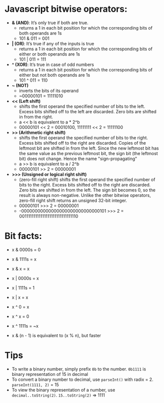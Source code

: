 # Javascript bitwise operators:

- **& (AND)**: It’s only true if both are true.
  - returns a 1 in each bit position for which the corresponding bits of both operands are 1s
  - 101 & 011 = 001
- **| (OR)**: It’s true if any of the inputs is true
  - returns a 1 in each bit position for which the corresponding bits of either or both operands are 1s
  - 101 | 011 = 111
- **^ (XOR)**: It’s true in case of odd numbers
  - returns a 1 in each bit position for which the corresponding bits of either but not both operands are 1s
  - 101 ^ 011 = 110
- **~ (NOT)**
  - inverts the bits of its operand
  - ~00000101 = 11111010
- **<< (Left shift)**
  - shifts the first operand the specified number of bits to the left. Excess bits shifted off to the left are discarded. Zero bits are shifted in from the right.
  - a << b is equivalent to a \* 2^b
  - 00000101 << 2 = 00010100, 11111111 << 2 = 11111100
- **>> (Arithmetic right shift)**
  - shifts the first operand the specified number of bits to the right. Excess bits shifted off to the right are discarded. Copies of the leftmost bit are shifted in from the left. Since the new leftmost bit has the same value as the previous leftmost bit, the sign bit (the leftmost bit) does not change. Hence the name "sign-propagating"
  - a >> b is equivalent to a / 2^b
  - 00000101 >> 2 = 00000001
- **>>> (Unsigned or logical right shift)**
  - (zero-fill right shift) shifts the first operand the specified number of bits to the right. Excess bits shifted off to the right are discarded. Zero bits are shifted in from the left. The sign bit becomes 0, so the result is always non-negative. Unlike the other bitwise operators, zero-fill right shift returns an unsigned 32-bit integer.
  - 00000101 >>> 2 = 00000001
  - -00000000000000000000000000000101 >>> 2 = 00111111111111111111111111111110

# Bit facts:

- x & 0000s = 0
- x & 1111s = x
- x & x = x

- x | 0000s = x
- x | 1111s = 1
- x | x = x

- x ^ 0 = x
- x ^ x = 0
- x ^ 1111s = ~x

- x & (n - 1) is equivalent to (x % n), but faster

# Tips

- To write a binary number, simply prefix `0b` to the number. `0b1111` is binary representation of 15 in decimal
- To convert a binary number to decimal, use `parseInt()` with radix = 2. `parseInt(1111, 2)` = 15
- To view the binary representation of a number, use `decimal..toString(2)`. `15..toString(2)` => 1111
